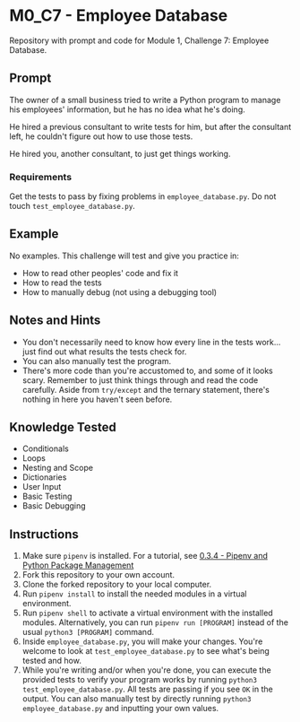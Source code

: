 # M0_C7 - Employee Database 
Repository with prompt and code for Module 1, Challenge 7: Employee Database.

## Prompt
The owner of a small business tried to write a Python program to manage his employees' information, but he has no idea what he's doing.

He hired a previous consultant to write tests for him, but after the consultant left, he couldn't figure out how to use those tests.

He hired you, another consultant, to just get things working.

### Requirements
Get the tests to pass by fixing problems in `employee_database.py`. Do not touch `test_employee_database.py`.

## Example
No examples. This challenge will test and give you practice in:

- How to read other peoples' code and fix it
- How to read the tests
- How to manually debug (not using a debugging tool)

## Notes and Hints
- You don't necessarily need to know how every line in the tests work... just find out what results the tests check for.
- You can also manually test the program.
- There's more code than you're accustomed to, and some of it looks scary. Remember to just think things through and read the code carefully. Aside from `try/except` and the ternary statement, there's nothing in here you haven't seen before.

## Knowledge Tested
- Conditionals
- Loops
- Nesting and Scope
- Dictionaries
- User Input
- Basic Testing
- Basic Debugging

## Instructions
1. Make sure `pipenv` is installed. For a tutorial, see [0.3.4 - Pipenv and Python Package Management](https://sva.thinkific.com/courses/take/sva-module-0/lessons/11857539-0-3-4-pipenv-and-python-package-management)
2. Fork this repository to your own account.
3. Clone the forked repository to your local computer.
4. Run `pipenv install` to install the needed modules in a virtual environment.
5. Run `pipenv shell` to activate a virtual environment with the installed modules. Alternatively, you can run `pipenv run [PROGRAM]` instead of the usual `python3 [PROGRAM]` command.
6. Inside `employee_database.py`, you will make your changes. You're welcome to look at `test_employee_database.py` to see what's being tested and how.
7. While you're writing and/or when you're done, you can execute the provided tests to verify your program works by running `python3 test_employee_database.py`. All tests are passing if you see `OK` in the output. You can also manually test by directly running `python3 employee_database.py` and inputting your own values.
